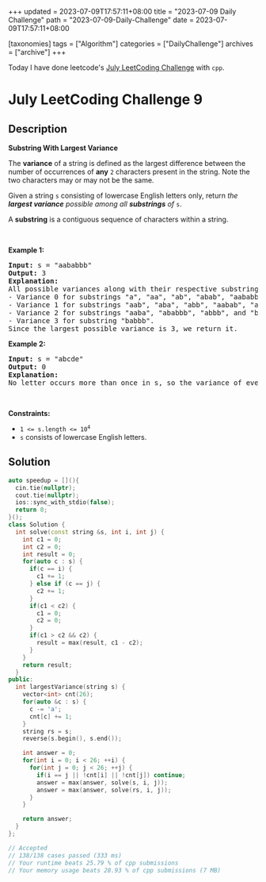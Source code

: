 +++
updated = 2023-07-09T17:57:11+08:00
title = "2023-07-09 Daily Challenge"
path = "2023-07-09-Daily-Challenge"
date = 2023-07-09T17:57:11+08:00

[taxonomies]
tags = ["Algorithm"]
categories = ["DailyChallenge"]
archives = ["archive"]
+++

Today I have done leetcode's [July LeetCoding Challenge](https://leetcode.com/problems/substring-with-largest-variance/) with `cpp`.

<!-- more -->

# July LeetCoding Challenge 9

## Description

**Substring With Largest Variance**

<p>The <strong>variance</strong> of a string is defined as the largest difference between the number of occurrences of <strong>any</strong> <code>2</code> characters present in the string. Note the two characters may or may not be the same.</p>

<p>Given a string <code>s</code> consisting of lowercase English letters only, return <em>the <strong>largest variance</strong> possible among all <strong>substrings</strong> of</em> <code>s</code>.</p>

<p>A <strong>substring</strong> is a contiguous sequence of characters within a string.</p>

<p>&nbsp;</p>
<p><strong class="example">Example 1:</strong></p>

<pre>
<strong>Input:</strong> s = &quot;aababbb&quot;
<strong>Output:</strong> 3
<strong>Explanation:</strong>
All possible variances along with their respective substrings are listed below:
- Variance 0 for substrings &quot;a&quot;, &quot;aa&quot;, &quot;ab&quot;, &quot;abab&quot;, &quot;aababb&quot;, &quot;ba&quot;, &quot;b&quot;, &quot;bb&quot;, and &quot;bbb&quot;.
- Variance 1 for substrings &quot;aab&quot;, &quot;aba&quot;, &quot;abb&quot;, &quot;aabab&quot;, &quot;ababb&quot;, &quot;aababbb&quot;, and &quot;bab&quot;.
- Variance 2 for substrings &quot;aaba&quot;, &quot;ababbb&quot;, &quot;abbb&quot;, and &quot;babb&quot;.
- Variance 3 for substring &quot;babbb&quot;.
Since the largest possible variance is 3, we return it.
</pre>

<p><strong class="example">Example 2:</strong></p>

<pre>
<strong>Input:</strong> s = &quot;abcde&quot;
<strong>Output:</strong> 0
<strong>Explanation:</strong>
No letter occurs more than once in s, so the variance of every substring is 0.
</pre>

<p>&nbsp;</p>
<p><strong>Constraints:</strong></p>

<ul>
	<li><code>1 &lt;= s.length &lt;= 10<sup>4</sup></code></li>
	<li><code>s</code> consists of lowercase English letters.</li>
</ul>


## Solution

``` cpp
auto speedup = [](){
  cin.tie(nullptr);
  cout.tie(nullptr);
  ios::sync_with_stdio(false);
  return 0;
}();
class Solution {
  int solve(const string &s, int i, int j) {
    int c1 = 0;
    int c2 = 0;
    int result = 0;
    for(auto c : s) {
      if(c == i) {
        c1 += 1;
      } else if (c == j) {
        c2 += 1;
      }
      if(c1 < c2) {
        c1 = 0;
        c2 = 0;
      }
      if(c1 > c2 && c2) {
        result = max(result, c1 - c2);
      }
    }
    return result;
  }
public:
  int largestVariance(string s) {
    vector<int> cnt(26);
    for(auto &c : s) {
      c -= 'a';
      cnt[c] += 1;
    }
    string rs = s;
    reverse(s.begin(), s.end());

    int answer = 0;
    for(int i = 0; i < 26; ++i) {
      for(int j = 0; j < 26; ++j) {
        if(i == j || !cnt[i] || !cnt[j]) continue;
        answer = max(answer, solve(s, i, j));
        answer = max(answer, solve(rs, i, j));
      }
    }

    return answer;
  }
};

// Accepted
// 138/138 cases passed (333 ms)
// Your runtime beats 25.79 % of cpp submissions
// Your memory usage beats 28.93 % of cpp submissions (7 MB)
```

